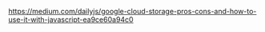 https://medium.com/dailyjs/google-cloud-storage-pros-cons-and-how-to-use-it-with-javascript-ea9ce60a94c0
